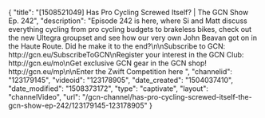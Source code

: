 {
    "title": "[1508521049] Has Pro Cycling Screwed Itself? | The GCN Show Ep. 242",
    "description": "Episode 242 is here, where Si and Matt discuss everything cycling from pro cycling budgets to brakeless bikes, check out the new Ultegra groupset and see how our very own John Beavan got on in the Haute Route. Did he make it to the end?\n\nSubscribe to GCN: http:\/\/gcn.eu\/SubscribeToGCN\nRegister your interest in the GCN Club: http:\/\/gcn.eu\/mo\nGet exclusive GCN gear in the GCN shop! http:\/\/gcn.eu\/mp\n\nEnter the Zwift Competition here ",
    "channelid": "123179145",
    "videoid": "123178905",
    "date_created": "1504037410",
    "date_modified": "1508373172",
    "type": "captivate",
    "layout": "channelVideo",
    "url": "\/gcn-channel\/has-pro-cycling-screwed-itself-the-gcn-show-ep-242\/123179145-123178905"
}
